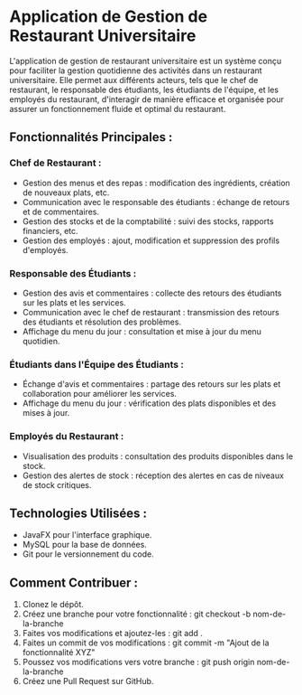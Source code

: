 # **Application de Gestion de Restaurant Universitaire**

L'application de gestion de restaurant universitaire est un système conçu pour faciliter la gestion quotidienne des activités dans un restaurant universitaire. Elle permet aux différents acteurs, tels que le chef de restaurant, le responsable des étudiants, les étudiants de l'équipe, et les employés du restaurant, d'interagir de manière efficace et organisée pour assurer un fonctionnement fluide et optimal du restaurant.

## Fonctionnalités Principales :

### Chef de Restaurant :
- Gestion des menus et des repas : modification des ingrédients, création de nouveaux plats, etc.
- Communication avec le responsable des étudiants : échange de retours et de commentaires.
- Gestion des stocks et de la comptabilité : suivi des stocks, rapports financiers, etc.
- Gestion des employés : ajout, modification et suppression des profils d'employés.

### Responsable des Étudiants :
- Gestion des avis et commentaires : collecte des retours des étudiants sur les plats et les services.
- Communication avec le chef de restaurant : transmission des retours des étudiants et résolution des problèmes.
- Affichage du menu du jour : consultation et mise à jour du menu quotidien.

### Étudiants dans l'Équipe des Étudiants :
- Échange d'avis et commentaires : partage des retours sur les plats et collaboration pour améliorer les services.
- Affichage du menu du jour : vérification des plats disponibles et des mises à jour.

### Employés du Restaurant :
- Visualisation des produits : consultation des produits disponibles dans le stock.
- Gestion des alertes de stock : réception des alertes en cas de niveaux de stock critiques.

## Technologies Utilisées :
- JavaFX pour l'interface graphique.
- MySQL pour la base de données.
- Git pour le versionnement du code.

## Comment Contribuer :

1. Clonez le dépôt.
2. Créez une branche pour votre fonctionnalité : git checkout -b nom-de-la-branche
3. Faites vos modifications et ajoutez-les : git add .
4. Faites un commit de vos modifications : git commit -m "Ajout de la fonctionnalité XYZ"
5. Poussez vos modifications vers votre branche : git push origin nom-de-la-branche
6. Créez une Pull Request sur GitHub.
